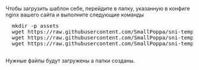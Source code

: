 Чтобы загрузить шаблон себе, перейдите в папку, указанную в конфиге nginx вашего сайта и выполните следующие команды

<pre lang="markdown">
  mkdir -p assets
  wget https://raw.githubusercontent.com/SmallPoppa/sni-templates/7767efb754a878fff4dd249f7fbf7a9f6762eca2/503%20error%20pages/v1/index.html
  wget https://raw.githubusercontent.com/SmallPoppa/sni-templates/7767efb754a878fff4dd249f7fbf7a9f6762eca2/503%20error%20pages/v1/assets/main.js -P assets
  wget https://raw.githubusercontent.com/SmallPoppa/sni-templates/7767efb754a878fff4dd249f7fbf7a9f6762eca2/503%20error%20pages/v1/assets/style.css -P assets 
  </pre>

  Нужные файлы будут загружены а папки созданы.

